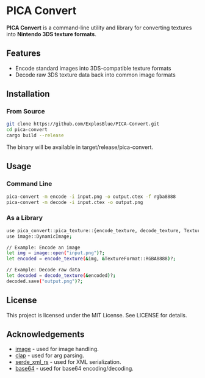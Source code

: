 # PICA Convert

**PICA Convert** is a command-line utility and library for converting textures into
**Nintendo 3DS texture formats**.

## Features

- Encode standard images into 3DS-compatible texture formats  
- Decode raw 3DS texture data back into common image formats  

## Installation

### From Source
```sh
git clone https://github.com/ExplosBlue/PICA-Convert.git
cd pica-convert
cargo build --release
```

The binary will be available in target/release/pica-convert.

## Usage

### Command Line
```sh
pica-convert -m encode -i input.png -o output.ctex -f rgba8888
pica-convert -m decode -i input.ctex -o output.png
```

### As a Library
```sh
use pica_convert::pica_texture::{encode_texture, decode_texture, TextureFormat};
use image::DynamicImage;

// Example: Encode an image
let img = image::open("input.png")?;
let encoded = encode_texture(&img, &TextureFormat::RGBA8888)?;

// Example: Decode raw data
let decoded = decode_texture(&encoded)?;
decoded.save("output.png")?;
```

## License
This project is licensed under the MIT License.
See LICENSE for details.

## Acknowledgements
- [image](https://crates.io/crates/image) - used for image handling.
- [clap](https://crates.io/crates/clap) - used for arg parsing.
- [serde_xml_rs](https://crates.io/crates/serde_xml_rs) - used for XML serialization.
- [base64](https://crates.io/crates/base64) - used for base64 encoding/decoding.
